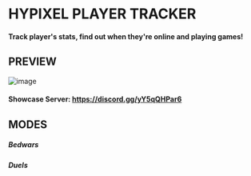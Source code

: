 # HYPIXEL PLAYER TRACKER
#### Track player's stats, find out when they're online and playing games!

## PREVIEW
![image](https://user-images.githubusercontent.com/93354347/148703957-e90095af-cf00-4490-b254-8b13d61084ad.png)
#### Showcase Server: https://discord.gg/yY5qQHPar6


## MODES
##### Bedwars
##### Duels
